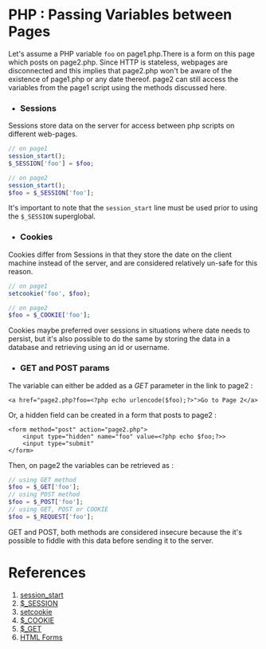 # PHP : Passing Variables between Pages

Let's assume a PHP variable `foo` on page1.php.There is a form on this page which posts on page2.php. Since HTTP is stateless, webpages are disconnected and this implies that page2.php won't be aware of the existence of page1.php or any date thereof. page2 can still access the variables from the page1 script using the methods discussed here.

* ### Sessions

Sessions store data on the server for access between php scripts on different web-pages.
```php
// on page1
session_start();
$_SESSION['foo'] = $foo;

// on page2
session_start();
$foo = $_SESSION['foo'];
```
It's important to note that the `session_start` line must be used prior to using the `$_SESSION` superglobal.

* ### Cookies

Cookies differ from Sessions in that they store the date on the client machine instead of the server, and are considered relatively un-safe for this reason. 
```php
// on page1
setcookie('foo', $foo);

// on page2
$foo = $_COOKIE['foo'];
```
Cookies maybe preferred over sessions in situations where date needs to persist, but it's also possible to do the same by storing the data in a database and retrieving using an id or username.

* ### GET and POST params

The variable can either be added as a *GET* parameter in the link to page2 : 
```
<a href="page2.php?foo=<?php echo urlencode($foo);?>">Go to Page 2</a>
```
Or, a hidden field can be created in a form that posts to page2 : 
```
<form method="post" action="page2.php">
    <input type="hidden" name="foo" value=<?php echo $foo;?>>
    <input type="submit"
</form>
```
Then, on page2 the variables can be retrieved as : 
```php
// using GET method
$foo = $_GET['foo'];
// using POST method
$foo = $_POST['foo'];
// using GET, POST or COOKIE
$foo = $_REQUEST['foo'];
```
GET and POST, both methods are considered insecure because the it's possible to fiddle with this data before sending it to the server.

# References
1. [session_start](http://php.net/manual/en/function.session-start.php)
2. [$_SESSION](http://php.net/manual/en/reserved.variables.session.php)
3. [setcookie](http://php.net/manual/en/function.setcookie.php)
4. [$_COOKIE](http://php.net/manual/en/reserved.variables.cookies.php)
5. [$_GET](http://php.net/manual/en/reserved.variables.get.php)
6. [HTML Forms](http://www.w3schools.com/html/html_forms.asp)